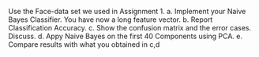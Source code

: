 Use the Face-data set we used in Assignment 1. 
a. Implement your Naive Bayes Classifier. You have now a long feature vector. 
b. Report Classification Accuracy. 
c. Show the confusion matrix and the error cases. Discuss. 
d. Appy Naive Bayes on the first 40 Components using PCA. 
e. Compare results with what you obtained in c,d
